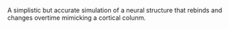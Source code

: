 A simplistic but accurate simulation of a neural structure that rebinds and changes overtime mimicking a cortical colunm.

